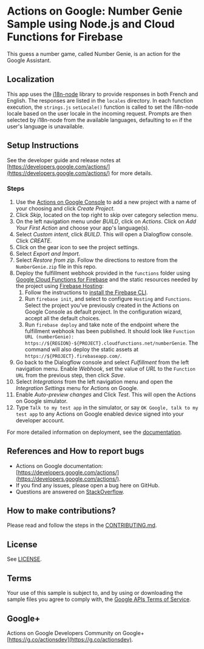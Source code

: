 # Actions on Google: Number Genie Sample using Node.js and Cloud Functions for Firebase

This guess a number game, called Number Genie, is an action for the Google Assistant.

## Localization

This app uses the [i18n-node](https://github.com/mashpie/i18n-node) library to provide
responses in both French and English. The responses are listed in the `locales` directory.
In each function execution, the `strings.js` `setLocale()` function is called to
set the i18n-node locale based on the user locale in the incoming request. Prompts are then
selected by i18n-node from the available languages, defaulting to `en` if the
user's language is unavailable.


## Setup Instructions

See the developer guide and release notes at [https://developers.google.com/actions/](https://developers.google.com/actions/) for more details.

### Steps
1. Use the [Actions on Google Console](https://console.actions.google.com) to add a new project with a name of your choosing and click *Create Project*.
1. Click *Skip*, located on the top right to skip over category selection menu.
1. On the left navigation menu under *BUILD*, click on *Actions*. Click on *Add Your First Action* and choose your app's language(s).
1. Select *Custom intent*, click *BUILD*. This will open a Dialogflow console. Click *CREATE*.
1. Click on the gear icon to see the project settings.
1. Select *Export and Import*.
1. Select *Restore from zip*. Follow the directions to restore from the `NumberGenie.zip` file in this repo.
1. Deploy the fulfillment webhook provided in the `functions` folder using [Google Cloud Functions for Firebase](https://firebase.google.com/docs/functions/) and the static resources needed by the project using [Firebase Hosting](https://firebase.google.com/docs/hosting/):
    1. Follow the instructions to [install the Firebase CLI](https://firebase.google.com/docs/hosting/quickstart#install-the-firebase-cli).
    1. Run `firebase init`, and select to configure `Hosting` and `Functions`. Select the project you've previously created in the Actions on Google Console as default project. In the configuration wizard, accept all the default choices.
    1. Run `firebase deploy` and take note of the endpoint where the fulfillment webhook has been published. It should look like `Function URL (numberGenie): https://${REGION}-${PROJECT}.cloudfunctions.net/numberGenie`. The command will also deploy the static assets at `https://${PROJECT}.firebaseapp.com/`.
1. Go back to the Dialogflow console and select *Fulfillment* from the left navigation menu. Enable *Webhook*, set the value of *URL* to the `Function URL` from the previous step, then click *Save*.
1. Select *Integrations* from the left navigation menu and open the *Integration Settings* menu for Actions on Google.
1. Enable *Auto-preview changes* and Click *Test*. This will open the Actions on Google simulator.
1. Type `Talk to my test app` in the simulator, or say `OK Google, talk to my test app` to any Actions on Google enabled device signed into your developer account.

For more detailed information on deployment, see the [documentation](https://developers.google.com/actions/dialogflow/deploy-fulfillment).

## References and How to report bugs
* Actions on Google documentation: [https://developers.google.com/actions/](https://developers.google.com/actions/).
* If you find any issues, please open a bug here on GitHub.
* Questions are answered on [StackOverflow](https://stackoverflow.com/questions/tagged/actions-on-google).

## How to make contributions?
Please read and follow the steps in the [CONTRIBUTING.md](CONTRIBUTING.md).

## License
See [LICENSE](LICENSE).

## Terms
Your use of this sample is subject to, and by using or downloading the sample files you agree to comply with, the [Google APIs Terms of Service](https://developers.google.com/terms/).

## Google+
Actions on Google Developers Community on Google+ [https://g.co/actionsdev](https://g.co/actionsdev).
